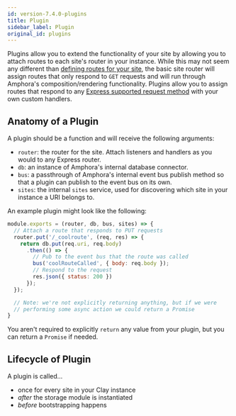```yaml
---
id: version-7.4.0-plugins
title: Plugin
sidebar_label: Plugin
original_id: plugins
---
```


Plugins allow you to extend the functionality of your site by allowing you to attach routes to each site's router in your instance. While this may not seem any different than [defining routes for your site](routes), the basic site router will assign routes that only respond to `GET` requests and will run through Amphora's composition/rendering functionality. Plugins allow you to assign routes that respond to any [Express supported request method](https://expressjs.com/en/4x/api.html#app.METHOD) with your own custom handlers.

## Anatomy of a Plugin

A plugin should be a function and will receive the following arguments:

- `router`: the router for the site. Attach listeners and handlers as you would to any Express router.
- `db`: an instance of Amphora's internal database connector.
- `bus`: a passthrough of Amphora's internal event bus publish method so that a plugin can publish to the event bus on its own.
- `sites`: the internal `sites` service, used for discovering which site in your instance a URI belongs to.

An example plugin might look like the following:

```javascript
module.exports = (router, db, bus, sites) => {
  // Attach a route that responds to PUT requests
  router.put('/_coolroute', (req, res) => {
    return db.put(req.uri, req.body)
      .then(() => {
        // Pub to the event bus that the route was called
        bus('coolRouteCalled', { body: req.body });
        // Respond to the request
        res.json({ status: 200 })
      });
  });

  // Note: we're not explicitly returning anything, but if we were
  // performing some async action we could return a Promise
}
```

You aren't required to explicitly `return` any value from your plugin, but you can return a `Promise` if needed.

## Lifecycle of Plugin

A plugin is called...

- once for every site in your Clay instance
- _after_ the storage module is instantiated
- _before_ bootstrapping happens
